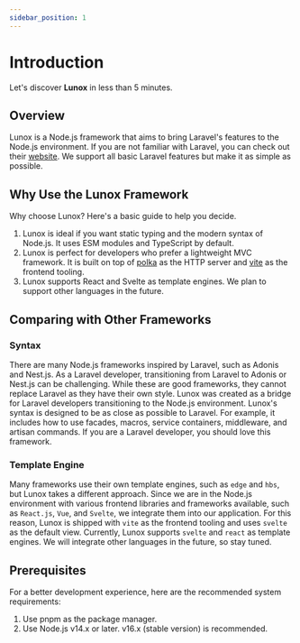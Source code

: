 ```yaml
---
sidebar_position: 1
---
```


# Introduction

Let's discover **Lunox** in less than 5 minutes.

## Overview

Lunox is a Node.js framework that aims to bring Laravel's features to the Node.js environment. If you are not familiar with Laravel, you can check out their [website](https://laravel.com/). We support all basic Laravel features but make it as simple as possible.

## Why Use the Lunox Framework

Why choose Lunox? Here's a basic guide to help you decide.

1. Lunox is ideal if you want static typing and the modern syntax of Node.js. It uses ESM modules and TypeScript by default.
2. Lunox is perfect for developers who prefer a lightweight MVC framework. It is built on top of [polka](https://github.com/lukeed/polka) as the HTTP server and [vite](https://vitejs.dev/) as the frontend tooling.
3. Lunox supports React and Svelte as template engines. We plan to support other languages in the future.

## Comparing with Other Frameworks

### Syntax

There are many Node.js frameworks inspired by Laravel, such as Adonis and Nest.js. As a Laravel developer, transitioning from Laravel to Adonis or Nest.js can be challenging. While these are good frameworks, they cannot replace Laravel as they have their own style. Lunox was created as a bridge for Laravel developers transitioning to the Node.js environment. Lunox's syntax is designed to be as close as possible to Laravel. For example, it includes how to use facades, macros, service containers, middleware, and artisan commands. If you are a Laravel developer, you should love this framework.

### Template Engine

Many frameworks use their own template engines, such as `edge` and `hbs`, but Lunox takes a different approach. Since we are in the Node.js environment with various frontend libraries and frameworks available, such as `React.js`, `Vue`, and `Svelte`, we integrate them into our application. For this reason, Lunox is shipped with `vite` as the frontend tooling and uses `svelte` as the default view. Currently, Lunox supports `svelte` and `react` as template engines. We will integrate other languages in the future, so stay tuned.

## Prerequisites

For a better development experience, here are the recommended system requirements:

1. Use pnpm as the package manager.
2. Use Node.js v14.x or later. v16.x (stable version) is recommended.
